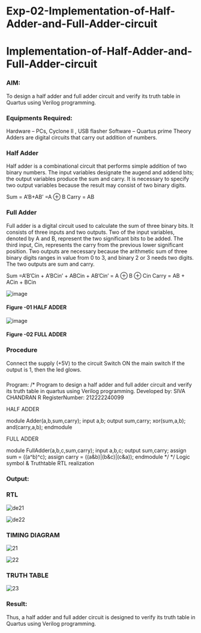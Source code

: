 # Exp-02-Implementation-of-Half-Adder-and-Full-Adder-circuit

# Implementation-of-Half-Adder-and-Full-Adder-circuit
### AIM:
To design a half adder and full adder circuit and verify its truth table in Quartus using Verilog programming.

### Equipments Required:
Hardware – PCs, Cyclone II , USB flasher
Software – Quartus prime
Theory
Adders are digital circuits that carry out addition of numbers.

### Half Adder
Half adder is a combinational circuit that performs simple addition of two binary numbers. The input variables designate the augend and addend bits; the output variables produce the sum and carry. It is necessary to specify two output variables because the result may consist of two binary digits.

Sum = A’B+AB’ =A ⊕ B Carry = AB

### Full Adder
Full adder is a digital circuit used to calculate the sum of three binary bits. It consists of three inputs and two outputs. Two of the input variables, denoted by A and B, represent the two significant bits to be added. The third input, Cin, represents the carry from the previous lower significant position. Two outputs are necessary because the arithmetic sum of three binary digits ranges in value from 0 to 3, and binary 2 or 3 needs two digits. The two outputs are sum and carry.

Sum =A’B’Cin + A’BCin’ + ABCin + AB’Cin’ = A ⊕ B ⊕ Cin Carry = AB + ACin + BCin

 ![image](https://user-images.githubusercontent.com/36288975/163552156-a13e5a56-c638-4110-97d9-8896907c8d25.png)

#### Figure -01 HALF ADDER 


![image](https://user-images.githubusercontent.com/36288975/163552057-b3547877-6d07-45b4-b7e0-bcfebfad9e1d.png)

#### Figure -02 FULL ADDER 

### Procedure

Connect the supply (+5V) to the circuit
Switch ON the main switch
If the output is 1, then the led glows.
### 
Program:
/*
Program to design a half adder and full adder circuit and verify its truth table in quartus using Verilog programming.
Developed by: SIVA CHANDRAN R
RegisterNumber:  212222240099

HALF ADDER

module Adder(a,b,sum,carry);
input a,b;
output sum,carry;
xor(sum,a,b);
and(carry,a,b);
endmodule

FULL ADDER

module FullAdder(a,b,c,sum,carry);
input a,b,c;
output sum,carry;
assign sum = ((a^b)^c);
assign carry = ((a&b)|(b&c)|(c&a));
endmodule
*/
*/
Logic symbol & Truthtable
RTL realization

### Output:
### RTL

![de21](https://user-images.githubusercontent.com/113497395/234023593-35616591-41a5-4782-bdea-20d4864ff79c.png)

![de22](https://user-images.githubusercontent.com/113497395/234023614-21a875f0-52ed-4f04-aa22-ab483439293e.png)


### TIMING DIAGRAM
![21](https://user-images.githubusercontent.com/113497395/234023681-ea3cf5a9-5327-4658-a2f7-5e6cf9da6b67.png)

![22](https://user-images.githubusercontent.com/113497395/234023717-a31a33e4-644b-4cfd-b233-2423050c07e5.png)

### TRUTH TABLE 
![23](https://user-images.githubusercontent.com/113497395/234023747-7ab13843-283f-483e-9097-0b1c6f566748.png)

### Result:
Thus, a half adder and full adder circuit is designed to verify its truth table in Quartus using Verilog programming.

